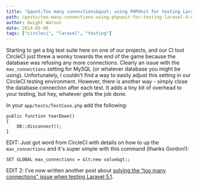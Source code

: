 ```yaml
---
title: "&quot;Too many connections&quot; using PHPUnit for testing Laravel 4 on CircleCI"
path: /posts/too-many-connections-using-phpunit-for-testing-laravel-4-on-circleci
author: Dwight Watson
date: 2014-05-06
tags: ["circleci", "laravel", "testing"]
---
```


Starting to get a big test suite here on one of our projects, and our CI tool CircleCI just threw a wonky towards the end of the game because the database was refusing any more connections. Clearly an issue with the `max_connections` setting for MySQL (or whatever database you might be using). Unfortunately, I couldn&#039;t find a way to easily adjust this setting in our CircleCI testing environment. However, there is another way - simply close the database connection after each test. It adds a tiny bit of overhead to your testing, but hey, whatever gets the job done.

In your `app/tests/TestCase.php` add the following:

	public function tearDown()
	{
		DB::disconnect();
	}

EDIT: Just got word from CircleCI with details on how to up the `max_connections` and it&#039;s super simple with this command (thanks Gordon!):

 	SET GLOBAL max_connections = &lt;new value&gt;;

EDIT 2: I’ve now written another post about [solving the “too many connections” issue when testing Laravel 5.1](http://www.neontsunami.com/posts/too-many-connections-using-phpunit-for-testing-laravel-51).
